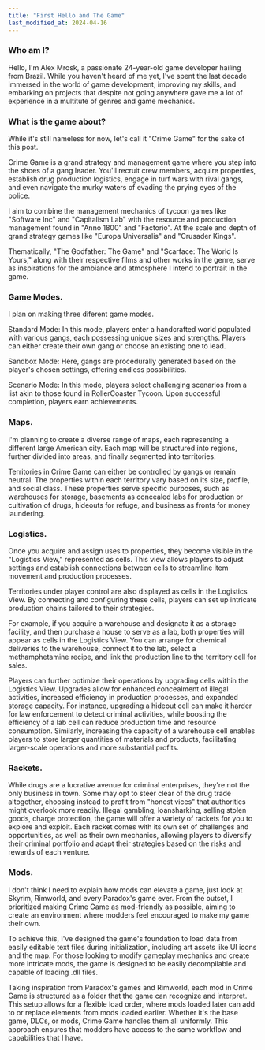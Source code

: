 ```yaml
---
title: "First Hello and The Game"
last_modified_at: 2024-04-16
---
```


### Who am I?

Hello, I'm Alex Mrosk, a passionate 24-year-old game developer hailing from Brazil. While you haven't heard of me yet, I've spent the last decade immersed in the world of game development, improving my skills, and embarking on projects that despite not going anywhere gave me a lot of experience in a multitute of genres and game mechanics. 

### What is the game about?

While it's still nameless for now, let's call it "Crime Game" for the sake of this post.

Crime Game is a grand strategy and management game where you step into the shoes of a gang leader. You'll recruit crew members, acquire properties, establish drug production logistics, engage in turf wars with rival gangs, and even navigate the murky waters of evading the prying eyes of the police.

I aim to combine the management mechanics of tycoon games like "Software Inc" and "Capitalism Lab" with the resource and production management found in "Anno 1800" and "Factorio". At the scale and depth of grand strategy games like "Europa Universalis" and "Crusader Kings".

Thematically, "The Godfather: The Game" and "Scarface: The World Is Yours," along with their respective films and other works in the genre, serve as inspirations for the ambiance and atmosphere I intend to portrait in the game.

### Game Modes.

I plan on making three diferent game modes.

Standard Mode: In this mode, players enter a handcrafted world populated with various gangs, each possessing unique sizes and strengths. Players can either create their own gang or choose an existing one to lead.

Sandbox Mode: Here, gangs are procedurally generated based on the player's chosen settings, offering endless possibilities.

Scenario Mode: In this mode, players select challenging scenarios from a list akin to those found in RollerCoaster Tycoon. Upon successful completion, players earn achievements.

### Maps.

I'm planning to create a diverse range of maps, each representing a different large American city. Each map will be structured into regions, further divided into areas, and finally segmented into territories.

Territories in Crime Game can either be controlled by gangs or remain neutral. The properties within each territory vary based on its size, profile, and social class. These properties serve specific purposes, such as warehouses for storage, basements as concealed labs for production or cultivation of drugs, hideouts for refuge, and business as fronts for money laundering.

### Logistics.

Once you acquire and assign uses to properties, they become visible in the "Logistics View," represented as cells. This view allows players to adjust settings and establish connections between cells to streamline item movement and production processes.

Territories under player control are also displayed as cells in the Logistics View. By connecting and configuring these cells, players can set up intricate production chains tailored to their strategies.

For example, if you acquire a warehouse and designate it as a storage facility, and then purchase a house to serve as a lab, both properties will appear as cells in the Logistics View. You can arrange for chemical deliveries to the warehouse, connect it to the lab, select a methamphetamine recipe, and link the production line to the territory cell for sales.

Players can further optimize their operations by upgrading cells within the Logistics View. Upgrades allow for enhanced concealment of illegal activities, increased efficiency in production processes, and expanded storage capacity. For instance, upgrading a hideout cell can make it harder for law enforcement to detect criminal activities, while boosting the efficiency of a lab cell can reduce production time and resource consumption. Similarly, increasing the capacity of a warehouse cell enables players to store larger quantities of materials and products, facilitating larger-scale operations and more substantial profits.

### Rackets.

While drugs are a lucrative avenue for criminal enterprises, they're not the only business in town. Some may opt to steer clear of the drug trade altogether, choosing instead to profit from "honest vices" that authorities might overlook more readily. Illegal gambling, loansharking, selling stolen goods, charge protection, the game will offer a variety of rackets for you to explore and exploit. Each racket comes with its own set of challenges and opportunities, as well as their own mechanics, allowing players to diversify their criminal portfolio and adapt their strategies based on the risks and rewards of each venture.

### Mods.

I don't think I need to explain how mods can elevate a game, just look at Skyrim, Rimworld, and every Paradox's game ever. From the outset, I prioritized making Crime Game as mod-friendly as possible, aiming to create an environment where modders feel encouraged to make my game their own.

To achieve this, I've designed the game's foundation to load data from easily editable text files during initialization, including art assets like UI icons and the map. For those looking to modify gameplay mechanics and create more intricate mods, the game is designed to be easily decompilable and capable of loading .dll files.

Taking inspiration from Paradox's games and Rimworld, each mod in Crime Game is structured as a folder that the game can recognize and interpret. This setup allows for a flexible load order, where mods loaded later can add to or replace elements from mods loaded earlier. Whether it's the base game, DLCs, or mods, Crime Game handles them all uniformly. This approach ensures that modders have access to the same workflow and capabilities that I have.

